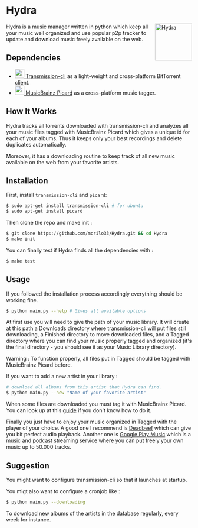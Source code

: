 # Hydra

<img src="https://mcrilo33.github.io/Hydra/logo.svg" align="right"
     title="Hydra" width="100" height="100">

Hydra is a music manager written in python which keep all your music well organized and use popular p2p tracker to update and download music freely available on the web.

## Dependencies

* [<img src="https://mcrilo33.github.io/Hydra/transmission-logo.svg" width="25" height="25"> Transmission-cli](https://transmissionbt.com/) as a light-weight and cross-platform BitTorrent client.
* [<img src="https://mcrilo33.github.io/Hydra/picard-logo.svg" width="25" height="25"> MusicBrainz Picard](https://picard.musicbrainz.org/) as a cross-platform music tagger.

## How It Works

Hydra tracks all torrents downloaded with transmission-cli and analyzes all your music files tagged with MusicBrainz Picard which gives a unique id for each of your albums. Thus it keeps only your best recordings and delete duplicates automatically.

Moreover, it has a downloading routine to keep track of all new music available on the web from your favorite artists.


## Installation

First, install `transmission-cli` and `picard`:

```sh
$ sudo apt-get install transmission-cli # for ubuntu
$ sudo apt-get install picard
```

Then clone the repo and make init :
```sh
$ git clone https://github.com/mcrilo33/Hydra.git && cd Hydra
$ make init
```
You can finally test if Hydra finds all the dependencies with :
```sh
$ make test
```

## Usage

If you followed the installation process accordingly everything should be working fine.
```sh
$ python main.py --help # Gives all available options
```

At first use you will need to give the path of your music library. It will create at this path a Downloads directory where transmission-cli will put files still downloading, a Finished directory to move downloaded files, and a Tagged directory where you can find your music properly tagged and organized (it's the final directory - you should see it as your Music Library directory).

Warning : To function properly, all files put in Tagged should be tagged with MusicBrainz Picard before.

If you want to add a new artist in your library :

```sh
# download all albums from this artist that Hydra can find.
$ python main.py --new "Name of your favorite artist"
```

When some files are downloaded you must tag it with MusicBrainz Picard.
You can look up at this [guide](https://picard.musicbrainz.org/quick-start/) if you don't know how to do it.

Finally you just have to enjoy your music organized in Tagged with the player of your choice. A good one I recommend is [Deadbeef](https://en.wikipedia.org/wiki/DeaDBeeF) which can give you bit perfect audio playback. Another one is [Google Play Music](https://play.google.com/music/) which is a music and podcast streaming service where you can put freely your own music up to 50.000 tracks.

## Suggestion
You might want to configure transmission-cli so that it launches at startup.

You migt also want to configure a cronjob like :
```sh
$ python main.py --downloading
```
To download new albums of the artists in the database regularly, every week for instance.
